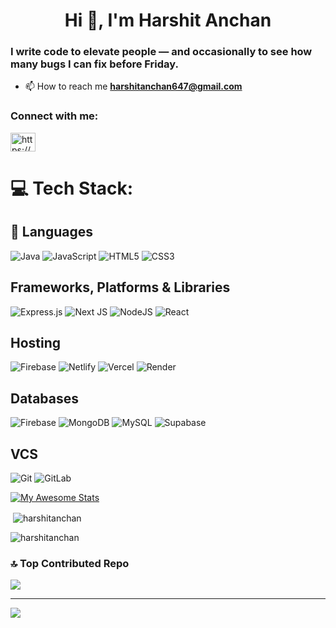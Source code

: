 <h1 align="center">Hi 👋, I'm Harshit Anchan</h1>
<h3>I write code to elevate people — and occasionally to see how many bugs I can fix before Friday.

</h3>


- 📫 How to reach me **harshitanchan647@gmail.com**

<h3 align="left">Connect with me:</h3>
<p align="left">
<a href="https://twitter.com/https://x.com/harshitanchan02" target="blank"><img align="center" src="https://raw.githubusercontent.com/rahuldkjain/github-profile-readme-generator/master/src/images/icons/Social/twitter.svg" alt="https://x.com/harshitanchan02" height="30" width="40" /></a>
</p>



# 💻 Tech Stack:
## 🚀 Languages

![Java](https://img.shields.io/badge/java-%23ED8B00.svg?style=for-the-badge&logo=openjdk&logoColor=white) 
![JavaScript](https://img.shields.io/badge/javascript-%23323330.svg?style=for-the-badge&logo=javascript&logoColor=%23F7DF1E) 
![HTML5](https://img.shields.io/badge/html5-%23E34F26.svg?style=for-the-badge&logo=html5&logoColor=white) 
![CSS3](https://img.shields.io/badge/css3-%231572B6.svg?style=for-the-badge&logo=css3&logoColor=white) 

## Frameworks, Platforms & Libraries
![Express.js](https://img.shields.io/badge/express.js-%23404d59.svg?style=for-the-badge&logo=express&logoColor=%2361DAFB) 
![Next JS](https://img.shields.io/badge/Next-black?style=for-the-badge&logo=next.js&logoColor=white) 
![NodeJS](https://img.shields.io/badge/node.js-6DA55F?style=for-the-badge&logo=node.js&logoColor=white) 
![React](https://img.shields.io/badge/react-%2320232a.svg?style=for-the-badge&logo=react&logoColor=%2361DAFB)

## Hosting
![Firebase](https://img.shields.io/badge/firebase-%23039BE5.svg?style=for-the-badge&logo=firebase) 
![Netlify](https://img.shields.io/badge/netlify-%23000000.svg?style=for-the-badge&logo=netlify&logoColor=#00C7B7) 
![Vercel](https://img.shields.io/badge/vercel-%23000000.svg?style=for-the-badge&logo=vercel&logoColor=white) 
![Render](https://img.shields.io/badge/Render-%46E3B7.svg?style=for-the-badge&logo=render&logoColor=white) 

## Databases
![Firebase](https://img.shields.io/badge/firebase-a08021?style=for-the-badge&logo=firebase&logoColor=ffcd34) 
![MongoDB](https://img.shields.io/badge/MongoDB-%234ea94b.svg?style=for-the-badge&logo=mongodb&logoColor=white) 
![MySQL](https://img.shields.io/badge/mysql-4479A1.svg?style=for-the-badge&logo=mysql&logoColor=white) 
![Supabase](https://img.shields.io/badge/Supabase-3ECF8E?style=for-the-badge&logo=supabase&logoColor=white)

## VCS
![Git](https://img.shields.io/badge/git-%23F05033.svg?style=for-the-badge&logo=git&logoColor=white) 
![GitLab](https://img.shields.io/badge/gitlab-%23181717.svg?style=for-the-badge&logo=gitlab&logoColor=white)

[![My Awesome Stats](https://awesome-github-stats.azurewebsites.net/user-stats/HarshitAnchan?cardType=octocat&preferLogin=false)](https://git.io/awesome-stats-card)
<p>&nbsp;<img align="center" src="https://github-readme-stats.vercel.app/api?username=harshitanchan&show_icons=true&locale=en" alt="harshitanchan" /></p>

<p><img align="center" src="https://github-readme-streak-stats.herokuapp.com/?user=harshitanchan&" alt="harshitanchan" /></p>










### 🔝 Top Contributed Repo
![](https://github-contributor-stats.vercel.app/api?username=HarshitAnchan&limit=5&theme=default&combine_all_yearly_contributions=true)

---
[![](https://visitcount.itsvg.in/api?id=HarshitAnchan&icon=5&color=0)](https://visitcount.itsvg.in)

<!-- Proudly created with GPRM ( https://gprm.itsvg.in ) -->
